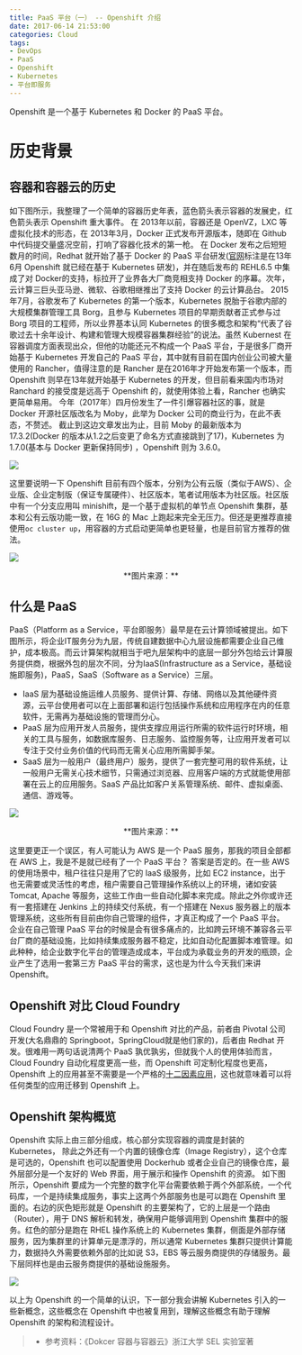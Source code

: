 ```yaml
---
title: PaaS 平台（一） -- Openshift 介绍
date: 2017-06-14 21:53:00
categories: Cloud
tags: 
- DevOps
- PaaS
- Openshift
- Kubernetes
- 平台即服务
---
```

Openshift 是一个基于 Kubernetes 和 Docker 的 PaaS 平台。

# 历史背景

## 容器和容器云的历史

如下图所示，我整理了一个简单的容器历史年表，蓝色箭头表示容器的发展史，红色箭头表示 Openshift 重大事件。
在 2013年以前，容器还是 OpenVZ，LXC 等虚拟化技术的形态，在 2013年3月，Docker 正式发布开源版本，随即在 Github 中代码提交量盛况空前，打响了容器化技术的第一枪。
在 Docker 发布之后短短数月的时间，Redhat 就开始了基于 Docker 的 PaaS 平台研发([官网](https://www.openshift.org/)标注是在13年6月 Openshift 就已经在基于 Kubernetes 研发)，并在随后发布的 REHL6.5 中集成了对 Docker的支持，标拉开了业界各大厂商竞相支持 Docker 的序幕。次年，云计算三巨头亚马逊、微软、谷歌相继推出了支持 Docker 的云计算品台。
2015年7月，谷歌发布了 Kubernetes 的第一个版本，Kubernetes 脱胎于谷歌内部的大规模集群管理工具 Borg，且参与 Kubernetes 项目的早期贡献者正式参与过 Borg 项目的工程师，所以业界基本认同 Kubernetes 的很多概念和架构“代表了谷歌过去十余年设计、构建和管理大规模容器集群经验”的说法。虽然 Kubernest 在容器调度方面表现出众，但他的功能还元不构成一个 PaaS 平台，于是很多厂商开始基于 Kubernetes 开发自己的 PaaS 平台，其中就有目前在国内创业公司被大量使用的 Rancher，值得注意的是 Rancher 是在2016年才开始发布第一个版本，而 Openshift 则早在13年就开始基于 Kubernetes 的开发，但目前看来国内市场对 Ranchard 的接受度是远高于 Openshift 的，就使用体验上看，Rancher 也确实更简单易用。
今年（2017年）四月份发生了一件引爆容器社区的事，就是 Docker 开源社区版改名为 Moby，此举为 Docker 公司的商业行为，在此不表态，不赘述。
截止到这边文章发出为止，目前 Moby 的最新版本为 17.3.2(Docker 的版本从1.2之后变更了命名方式直接跳到了17)，Kubernetes 为1.7.0(基本与 Docker 更新保持同步) ，Openshift 则为 3.6.0。

![](/images/container_timeline.png)

这里要说明一下 Openshift 目前有四个版本，分别为公有云版（类似于AWS）、企业版、企业定制版（保证专属硬件）、社区版本，笔者试用版本为社区版。社区版中有一个分支应用叫 minishift，是一个基于虚拟机的单节点 Openshift 集群，基本和公有云版功能一致，在 16G 的 Mac 上跑起来完全无压力。但还是更推荐直接使用```oc cluster up```，用容器的方式启动更简单也更轻量，也是目前官方推荐的做法。

![](/images/openshift_version.png)
<center>**图片来源：**<https://docs.openshift.com/></center>

## 什么是 PaaS

PaaS（Platform as a Service，平台即服务）最早是在云计算领域被提出。如下图所示，将企业IT服务分为九层，传统自建数据中心九层设施都需要企业自己维护，成本极高。而云计算架构就相当于吧九层架构中的底层一部分外包给云计算服务提供商，根据外包的层次不同，分为IaaS(Infrastructure as a Service，基础设施即服务)，PaaS，SaaS（Software as a Service）三层。

- IaaS 层为基础设施运维人员服务、提供计算、存储、网络以及其他硬件资源，云平台使用者可以在上面部署和运行包括操作系统和应用程序在内的任意软件，无需再为基础设施的管理而分心。
- PaaS 层为应用开发人员服务，提供支撑应用运行所需的软件运行时环境，相关的工具与服务，如数据库服务、日志服务、监控服务等，让应用开发者可以专注于交付业务价值的代码而无需关心应用所需脚手架。
- SaaS 层为一般用户（最终用户）服务，提供了一套完整可用的软件系统，让一般用户无需关心技术细节，只需通过浏览器、应用客户端的方式就能使用部署在云上的应用服务。SaaS 产品比如客户关系管理系统、邮件、虚拟桌面、通信、游戏等。

![](/images/IaaS_PaaS_SaaS.png)
<center>**图片来源：**<https://mycloudblog7.wordpress.com/2013/06/19/who-manages-cloud-iaas-paas-and-saas-services/></center>

这里要更正一个误区，有人可能认为 AWS 是一个 PaaS 服务，那我的项目全部都在 AWS 上，我是不是就已经有了一个 PaaS 平台？
答案是否定的。在一些 AWS 的使用场景中，租户往往只是用了它的 IaaS 级服务，比如 EC2 instance，出于也无需要或灵活性的考虑，租户需要自己管理操作系统以上的环境，诸如安装 Tomcat, Apache 等服务，这些工作由一些自动化脚本来完成。除此之外你或许还有一套搭建在 Jenkins 上的持续交付系统，有一个搭建在 Nexus 服务器上的版本管理系统，这些所有目前由你自己管理的组件，才真正构成了一个 PaaS 平台。
企业在自己管理 PaaS 平台的时候是会有很多痛点的，比如跨云环境不兼容各云平台厂商的基础设施，比如持续集成服务器不稳定，比如自动化配置脚本难管理。如此种种，给企业数字化平台的管理造成成本，平台成为承载业务的开发的瓶颈，企业产生了选用一套第三方 PaaS 平台的需求，这也是为什么今天我们来讲 Openshift。

## Openshift 对比 Cloud Foundry

Cloud Foundry 是一个常被用于和 Openshift 对比的产品，前者由 Pivotal 公司开发(大名鼎鼎的 Springboot，SpringCloud就是他们家的)，后者由 Redhat 开发。很难用一两句话说清两个 PaaS 孰优孰劣，但就我个人的使用体验而言，Cloud Foundry 自动化程度更高一些，而 Openshift 可定制化程度也更高，Openshift 上的应用甚至不需要是一个严格的[十二因素应用](https://12factor.net/)，这也就意味着可以将任何类型的应用迁移到 Openshift 上。

## Openshift 架构概览

Openshift 实际上由三部分组成，核心部分实现容器的调度是封装的 Kubernetes， 除此之外还有一个内置的镜像仓库（Image Registry），这个仓库是可选的，Openshift 也可以配置使用 Dockerhub 或者企业自己的镜像仓库，最外层部分是一个友好的 Web 界面，用于展示和操作 Openshift 的资源。
如下图所示，Openshift 要成为一个完整的数字化平台需要依赖于两个外部系统，一个代码库，一个是持续集成服务，事实上这两个外部服务也是可以跑在 Openshift 里面的。右边的灰色矩形就是 Openshift 的主要架构了，它的上层是一个路由（Router），用于 DNS 解析和转发，确保用户能够调用到 Openshift 集群中的服务。红色的部分是跑在 RHEL 操作系统上的 Kubernetes 集群，侧面是外部存储服务，因为集群里的计算单元是漂浮的，所以通常 Kubernetes 集群只提供计算能力，数据持久外需要依赖外部的比如说 S3，EBS 等云服务商提供的存储服务。最下层同样也是由云服务商提供的基础设施服务。

![](/images/openshift_infrastracture.png)

以上为 Openshift 的一个简单的认识，下一部分我会讲解 Kubernetes 引入的一些新概念，这些概念在 Openshift 中也被复用到，理解这些概念有助于理解 Openshift 的架构和流程设计。

> * 参考资料：《Dokcer 容器与容器云》浙江大学 SEL 实验室著
